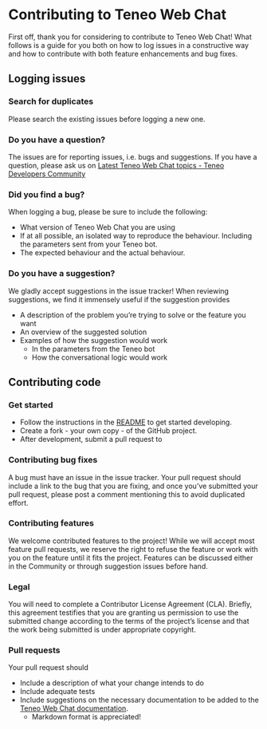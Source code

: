 # Contributing to Teneo Web Chat
First off, thank you for considering to contribute to Teneo Web Chat! 
What follows is a guide for you both on how to log issues in a constructive way and how to contribute with both feature enhancements and bug fixes.

## Logging issues
### Search for duplicates
Please search the existing issues before logging a new one.

### Do you have a question?
The issues are for reporting issues, i.e. bugs and suggestions. If you have a question, please ask us on [Latest Teneo Web Chat topics - Teneo Developers Community](https://community.teneo.ai/c/developement/teneo-webchat/12)

### Did you find a bug?
When logging a bug, please be sure to include the following:
* What version of Teneo Web Chat you are using
* If at all possible, an isolated way to reproduce the behaviour. 
Including the parameters sent from your Teneo bot.
* The expected behaviour and the actual behaviour.

### Do you have a suggestion?
We gladly accept suggestions in the issue tracker!
When reviewing suggestions, we find it immensely useful if the suggestion provides
* A description of the problem you’re trying to solve or the feature you want
* An overview of the suggested solution
* Examples of how the suggestion would work
	* In the parameters from the Teneo bot
	* How the conversational logic would work

## Contributing code
### Get started
* Follow the instructions in the [README](README.md) to get started developing.
* Create a fork - your own copy - of the GitHub project.
* After development, submit a pull request to 

### Contributing bug fixes
A bug must have an issue in the issue tracker. Your pull request should include a link to the bug that you are fixing, and once you’ve submitted your pull request, please post a comment mentioning this to avoid duplicated effort.

### Contributing features
We welcome contributed features to the project! 
While we will accept most feature pull requests, we reserve the right to refuse the feature or work with you on the feature until it fits the project.
Features can be discussed either in the Community or through suggestion issues before hand.

### Legal
You will need to complete a Contributor License Agreement (CLA). Briefly, this agreement testifies that you are granting us permission to use the submitted change according to the terms of the project’s license and that the work being submitted is under appropriate copyright.

### Pull requests
Your pull request should
* Include a description of what your change intends to do
* Include adequate tests
* Include suggestions on the necessary documentation to be added to the [Teneo Web Chat documentation](https://www.teneo.ai/resource/channels/teneo-web-chat).
	* Markdown format is appreciated!
